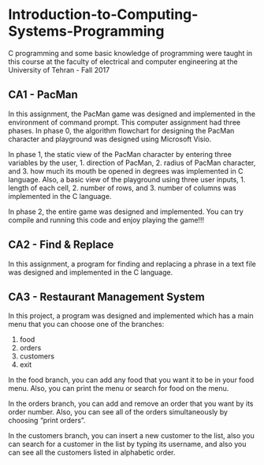 # Introduction-to-Computing-Systems-Programming
C programming and some basic knowledge of programming were taught in this course at the faculty of electrical and computer engineering at the University of Tehran - Fall 2017

## CA1 - PacMan
In this assignment, the PacMan game was designed and implemented in the environment of command prompt. This computer assignment had three phases. 
In phase 0, the algorithm flowchart for designing the PacMan character and playground was designed using Microsoft Visio.

In phase 1, the static view of the PacMan character by entering three variables by the user, 1. direction of PacMan, 2. radius of PacMan character, and 3. how much its mouth be opened in degrees was implemented in C language. Also, a basic view of the playground using three user inputs, 1. length of each cell, 2. number of rows, and 3. number of columns was implemented in the C language.

In phase 2, the entire game was designed and implemented. You can try compile and running this code and enjoy playing the game!!!

## CA2 - Find & Replace
In this assignment, a program for finding and replacing a phrase in a text file was designed and implemented in the C language.

## CA3 - Restaurant Management System
In this project, a program was designed and implemented which has a main menu that you can choose one of the branches:
1. food
2. orders
3. customers
4. exit

In the food branch, you can add any food that you want it to be in your food menu. Also, you can print the menu or search for food on the menu.

In the orders branch, you can add and remove an order that you want by its order number. Also, you can see all of the orders simultaneously by choosing “print orders”.

In the customers branch, you can insert a new customer to the list, also you can search for a customer in the list by typing its username, and also you can see all the customers listed in alphabetic order.